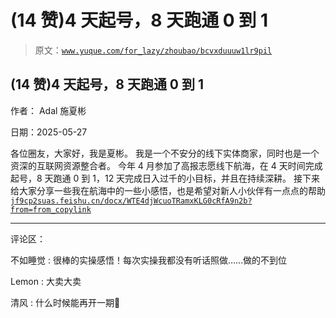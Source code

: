 # (14 赞)4 天起号，8 天跑通 0 到 1

> 原文：[`www.yuque.com/for_lazy/zhoubao/bcvxduuuw1lr9pil`](https://www.yuque.com/for_lazy/zhoubao/bcvxduuuw1lr9pil)

## (14 赞)4 天起号，8 天跑通 0 到 1

作者： Adal 施夏彬

日期：2025-05-27

各位圈友，大家好，我是夏彬。 我是一个不安分的线下实体商家，同时也是一个资深的互联网资源整合者。
今年 4 月参加了高报志愿线下航海，在 4 天时间完成起号，8 天跑通 0 到 1，12 天完成日入过千的小目标，并且在持续深耕。
接下来给大家分享一些我在航海中的一些小感悟，也是希望对新人小伙伴有一点点的帮助 [`jf9cp2suas.feishu.cn/docx/WTE4djWcuoTRamxKLG0cRfA9n2b?from=from_copylink`](https://jf9cp2suas.feishu.cn/docx/WTE4djWcuoTRamxKLG0cRfA9n2b?from=from_copylink)

* * *

评论区：

不如睡觉 : 很棒的实操感悟！每次实操我都没有听话照做……做的不到位

Lemon : 大卖大卖

清风 : 什么时候能再开一期🥺